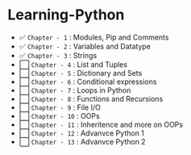 # Learning-Python

- ✅ `Chapter - 1` : Modules, Pip and Comments
- ✅ `Chapter - 2` : Variables and Datatype
- ✅ `Chapter - 3` : Strings
- ⬜ `Chapter - 4` : List and Tuples
- ⬜ `Chapter - 5` : Dictionary and Sets
- ⬜ `Chapter - 6` : Conditional expressions
- ⬜ `Chapter - 7` : Loops in Python
- ⬜ `Chapter - 8` : Functions and Recursions
- ⬜ `Chapter - 9` : File I/O
- ⬜ `Chapter - 10` : OOPs
- ⬜ `Chapter - 11` : Inheritence and more on OOPs
- ⬜ `Chapter - 12` : Advanvce Python 1
- ⬜ `Chapter - 13` : Advanvce Python 2
